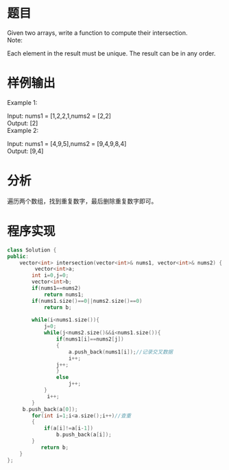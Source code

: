 # 题目
Given two arrays, write a function to compute their intersection.\
Note:

Each element in the result must be unique.
The result can be in any order.
# 样例输出
Example 1:

Input: nums1 = [1,2,2,1,nums2 = [2,2]\
Output: [2]\
Example 2:

Input: nums1 = [4,9,5],nums2 = [9,4,9,8,4]\
Output: [9,4]
# 分析
遍历两个数组，找到重复数字，最后删除重复数字即可。
# 程序实现
```cpp
class Solution {
public:
    vector<int> intersection(vector<int>& nums1, vector<int>& nums2) {
         vector<int>a;
        int i=0,j=0;
        vector<int>b;
        if(nums1==nums2)
            return nums1;
        if(nums1.size()==0||nums2.size()==0)
            return b;
       
        while(i<nums1.size()){
            j=0;
            while(j<nums2.size()&&i<nums1.size()){
                if(nums1[i]==nums2[j])
                {
                    a.push_back(nums1[i]);//记录交叉数据
                    i++;
                j++;
                }
                else
                    j++;
            }
             i++;
        }
     b.push_back(a[0]);
        for(int i=1;i<a.size();i++)//查重
        {
            if(a[i]!=a[i-1])
                b.push_back(a[i]);
        }
           return b;  
    }
};
```